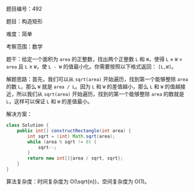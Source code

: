 题目编号：492

题目：构造矩形

难度：简单

考察范围：数学

题干：给定一个面积为 `area` 的正整数，找出两个正整数 `L` 和 `W`，使得 `L` × `W` = `area` 且 `L` ≥ `W`，使 `L - W` 的值最小化。你需要按照以下格式返回： `[L,W]`。

解题思路：首先，我们可以从 `sqrt(area)` 开始遍历，找到第一个能够整除 `area` 的数 `L`，那么 `W` 就是 `area / L`。因为 `L` 和 `W` 的差值越小，那么 `L` 和 `W` 的值越接近，所以我们从 `sqrt(area)` 开始遍历，找到的第一个能够整除 `area` 的数就是 `L`，这样可以保证 `L` 和 `W` 的差值最小。

解决方案：

```java
class Solution {
    public int[] constructRectangle(int area) {
        int sqrt = (int) Math.sqrt(area);
        while (area % sqrt != 0) {
            sqrt--;
        }
        return new int[]{area / sqrt, sqrt};
    }
}
```

算法复杂度：时间复杂度为 O(\sqrt{n})，空间复杂度为 O(1)。